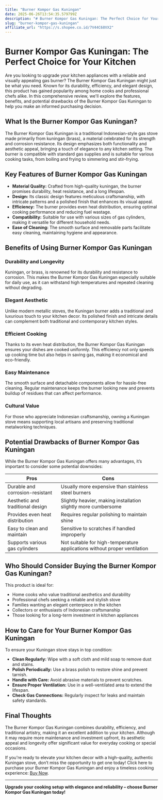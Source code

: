 ```yaml
---
title: "Burner Kompor Gas Kuningan"
date: 2025-06-26T13:54:35.579799Z
description: "# Burner Kompor Gas Kuningan: The Perfect Choice for Your Kitchen..."
slug: "burner-kompor-gas-kuningan"
affiliate_url: "https://s.shopee.co.id/7V44C68VX2"
---
```

# Burner Kompor Gas Kuningan: The Perfect Choice for Your Kitchen

Are you looking to upgrade your kitchen appliances with a reliable and visually appealing gas burner? The Burner Kompor Gas Kuningan might just be what you need. Known for its durability, efficiency, and elegant design, this product has gained popularity among home cooks and professional chefs alike. In this comprehensive review, we'll explore the features, benefits, and potential drawbacks of the Burner Kompor Gas Kuningan to help you make an informed purchasing decision.

## What Is the Burner Kompor Gas Kuningan?

The Burner Kompor Gas Kuningan is a traditional Indonesian-style gas stove made primarily from kuningan (brass), a material celebrated for its strength and corrosion resistance. Its design emphasizes both functionality and aesthetic appeal, bringing a touch of elegance to any kitchen setting. The burner is compatible with standard gas supplies and is suitable for various cooking tasks, from boiling and frying to simmering and stir-frying.

## Key Features of Burner Kompor Gas Kuningan

- **Material Quality:** Crafted from high-quality kuningan, the burner promises durability, heat resistance, and a long lifespan.
- **Design:** Its classic design features meticulous craftsmanship, with intricate patterns and a polished finish that enhances its visual appeal.
- **Efficiency:** The burner provides even heat distribution, ensuring optimal cooking performance and reducing fuel wastage.
- **Compatibility:** Suitable for use with various sizes of gas cylinders, making it versatile for different household needs.
- **Ease of Cleaning:** The smooth surface and removable parts facilitate easy cleaning, maintaining hygiene and appearance.

## Benefits of Using Burner Kompor Gas Kuningan

### Durability and Longevity

Kuningan, or brass, is renowned for its durability and resistance to corrosion. This makes the Burner Kompor Gas Kuningan especially suitable for daily use, as it can withstand high temperatures and repeated cleaning without degrading.

### Elegant Aesthetic

Unlike modern metallic stoves, the Kuningan burner adds a traditional and luxurious touch to your kitchen decor. Its polished finish and intricate details can complement both traditional and contemporary kitchen styles.

### Efficient Cooking

Thanks to its even heat distribution, the Burner Kompor Gas Kuningan ensures your dishes are cooked uniformly. This efficiency not only speeds up cooking time but also helps in saving gas, making it economical and eco-friendly.

### Easy Maintenance

The smooth surface and detachable components allow for hassle-free cleaning. Regular maintenance keeps the burner looking new and prevents buildup of residues that can affect performance.

### Cultural Value

For those who appreciate Indonesian craftsmanship, owning a Kuningan stove means supporting local artisans and preserving traditional metalworking techniques.

## Potential Drawbacks of Burner Kompor Gas Kuningan

While the Burner Kompor Gas Kuningan offers many advantages, it’s important to consider some potential downsides:

| Pros | Cons |
| --- | --- |
| Durable and corrosion-resistant | Usually more expensive than stainless steel burners |
| Aesthetic and traditional design | Slightly heavier, making installation slightly more cumbersome |
| Provides even heat distribution | Requires regular polishing to maintain shine |
| Easy to clean and maintain | Sensitive to scratches if handled improperly |
| Supports various gas cylinders | Not suitable for high-temperature applications without proper ventilation |

## Who Should Consider Buying the Burner Kompor Gas Kuningan?

This product is ideal for:

- Home cooks who value traditional aesthetics and durability
- Professional chefs seeking a reliable and stylish stove
- Families wanting an elegant centerpiece in the kitchen
- Collectors or enthusiasts of Indonesian craftsmanship
- Those looking for a long-term investment in kitchen appliances

## How to Care for Your Burner Kompor Gas Kuningan

To ensure your Kuningan stove stays in top condition:

- **Clean Regularly:** Wipe with a soft cloth and mild soap to remove dust and stains.
- **Polish Periodically:** Use a brass polish to restore shine and prevent tarnish.
- **Handle with Care:** Avoid abrasive materials to prevent scratches.
- **Ensure Proper Ventilation:** Use in a well-ventilated area to extend the lifespan.
- **Check Gas Connections:** Regularly inspect for leaks and maintain safety standards.

## Final Thoughts

The Burner Kompor Gas Kuningan combines durability, efficiency, and traditional artistry, making it an excellent addition to your kitchen. Although it may require more maintenance and investment upfront, its aesthetic appeal and longevity offer significant value for everyday cooking or special occasions.

If you're ready to elevate your kitchen decor with a high-quality, authentic Kuningan stove, don’t miss the opportunity to get one today! Click here to purchase your Burner Kompor Gas Kuningan and enjoy a timeless cooking experience: [Buy Now](https://s.shopee.co.id/7V44C68VX2).

---

**Upgrade your cooking setup with elegance and reliability – choose Burner Kompor Gas Kuningan today!**